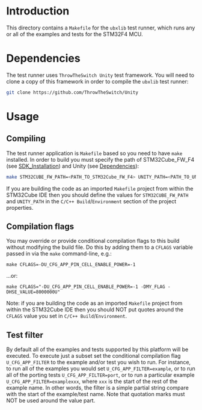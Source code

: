 # Introduction
This directory contains a `Makefile` for the `ubxlib` test runner, which runs any or all of the examples and tests for the STM32F4 MCU.

# Dependencies
The test runner uses `ThrowTheSwitch Unity` test framework. You will need to clone a copy of this framework in order to compile the `ubxlib` test runner:

```sh
git clone https://github.com/ThrowTheSwitch/Unity
```

# Usage

## Compiling
The test runner application is `Makefile` based so you need to have `make` installed. In order to build you must specify the path of STM32Cube_FW_F4 (see [SDK_Installation](../README.md#SDK_Installation)) and Unity (see [Dependencies](./README.md#Dependencies])):

```sh
make STM32CUBE_FW_PATH=<PATH_TO_STM32Cube_FW_F4> UNITY_PATH=<PATH_TO_UNITY>
```

If you are building the code as an imported `Makefile` project from within the STM32Cube IDE then you should define the values for `STM32CUBE_FW_PATH` and `UNITY_PATH` in the `C/C++ Build`/`Environment` section of the project properties.

## Compilation flags
You may override or provide conditional compilation flags to this build without modifying the build file.  Do this by adding them to a `CFLAGS` variable passed in via the `make` command-line, e.g.:

`make CFLAGS=-DU_CFG_APP_PIN_CELL_ENABLE_POWER=-1`

...or:

`make CFLAGS="-DU_CFG_APP_PIN_CELL_ENABLE_POWER=-1 -DMY_FLAG -DHSE_VALUE=8000000U"`

Note: if you are building the code as an imported `Makefile` project from within the STM32Cube IDE then you should NOT put quotes around the `CFLAGS` value you set in `C/C++ Build`/`Environment`.

## Test filter
By default all of the examples and tests supported by this platform will be executed.  To execute just a subset set the conditional compilation flag `U_CFG_APP_FILTER` to the example and/or test you wish to run.  For instance, to run all of the examples you would set `U_CFG_APP_FILTER=example`, or to run all of the porting tests `U_CFG_APP_FILTER=port`, or to run a particular example `U_CFG_APP_FILTER=examplexxx`, where `xxx` is the start of the rest of the example name.  In other words, the filter is a simple partial string compare with the start of the example/test name.  Note that quotation marks must NOT be used around the value part.


